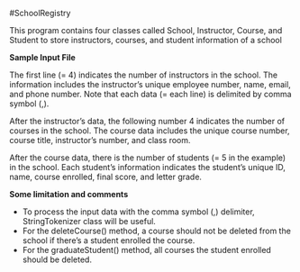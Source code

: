 #SchoolRegistry

<p>This program contains four classes called School, Instructor, Course, and Student to store instructors, courses, and student information of a school</p>

<b>Sample Input File</b>
<p>The first line (= 4) indicates the number of instructors in the school. The information includes the instructor’s unique employee number, name, email, and phone number. Note that each data (= each line) is delimited by comma symbol (,).</p>
<p>After the instructor’s data, the following number 4 indicates the number of courses in the school. The course data includes the unique course number, course title, instructor’s number, and class room.</p>
<p>
After the course data, there is the number of students (= 5 in the example) in the school. Each student’s information indicates the student’s unique ID, name, course enrolled, final score, and letter grade.</p>

<b>Some limitation and comments</b>
* To process the input data with the comma symbol (,) delimiter, StringTokenizer class will be
useful.
* For the deleteCourse() method, a course should not be deleted from the school if there’s a student enrolled the course.
* For the graduateStudent() method, all courses the student enrolled should be deleted.

